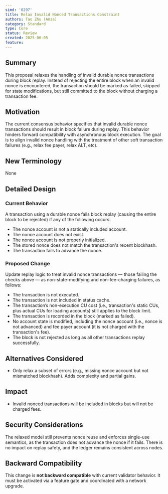 ```yaml
---
simd: '0297'
title: Relax Invalid Nonced Transactions Constraint
authors: Tao Zhu (Anza)
category: Standard
type: Core
status: Review
created: 2025-06-05
feature:
---
```


## Summary

This proposal relaxes the handling of invalid durable nonce transactions during
block replay. Instead of rejecting the entire block when an invalid nonce is
encountered, the transaction should be marked as failed, skipped for state
modifications, but still committed to the block without charging a transaction
fee.

## Motivation

The current consensus behavior specifies that invalid durable nonce transactions
should result in block failure during replay. This behavior hinders forward
compatibility with asynchronous block execution. The goal is to align invalid
nonce handling with the treatment of other soft transaction failures (e.g.,
relax fee payer, relax ALT, etc).

## New Terminology

None

## Detailed Design

### Current Behavior

A transaction using a durable nonce fails block replay (causing the entire
block to be rejected) if any of the following occurs:

- The nonce account is not a statically included account.
- The nonce account does not exist.
- The nonce account is not properly initialized.
- The stored nonce does not match the transaction's recent blockhash.
- The transaction fails to advance the nonce.


### Proposed Change

Update replay logic to treat invalid nonce transactions — those failing the
checks above — as non-state-modifying and non-fee-charging failures, as follows:

- The transaction is not executed.
- The transaction is not included in status cache.
- The transaction’s non-execution CU cost (i.e., transaction's static CUs, plus
  actual CUs for loading accounts) still applies to the block limit.
- The transaction is recorded in the block (marked as failed).
- No account state is modified, including the nonce account (i.e., nonce is
  not advanced) and fee payer account (it is not charged with the transaction's
  fee).
- The block is not rejected as long as all other transactions replay
  successfully.

## Alternatives Considered

- Only relax a subset of errors (e.g., missing nonce account but not mismatched
  blockhash). Adds complexity and partial gains.

## Impact

- Invalid nonced transactions will be included in blocks but will not be charged
  fees.

## Security Considerations

The relaxed model still prevents nonce reuse and enforces single-use semantics,
as the transaction does not advance the nonce if it fails. There is no impact
on replay safety, and the ledger remains consistent across nodes.

## Backward Compatibility

This change is **not backward compatible** with current validator behavior. It
must be activated via a feature gate and coordinated with a network upgrade.
